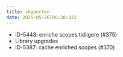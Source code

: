```yaml
---
title: skyporten
date: 2025-05-26T06:38:32Z
---
```

- ID-5443: enriche scopes tidligere (#375)
- Library upgrades
- ID-5387: cache enriched scopes (#370)

